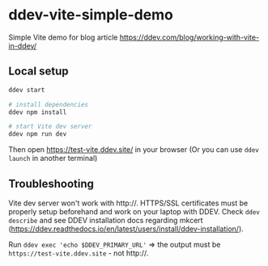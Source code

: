 # ddev-vite-simple-demo

Simple Vite demo for blog article https://ddev.com/blog/working-with-vite-in-ddev/

## Local setup

```bash
ddev start

# install dependencies
ddev npm install

# start Vite dev server
ddev npm run dev
```

Then open https://test-vite.ddev.site/ in your browser (Or you can use `ddev launch` in another terminal)

## Troubleshooting

Vite dev server won't work with http://. HTTPS/SSL certificates must be properly setup beforehand and work on your laptop with DDEV. Check `ddev describe` and see DDEV installation docs regarding mkcert (https://ddev.readthedocs.io/en/latest/users/install/ddev-installation/). 

Run `ddev exec 'echo $DDEV_PRIMARY_URL'` => the output must be `https://test-vite.ddev.site` - not http://.
